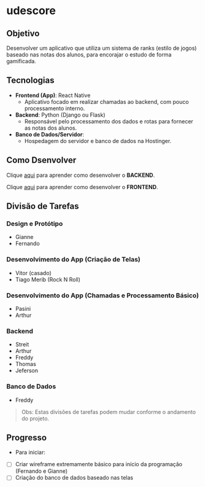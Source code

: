 
# udescore

## Objetivo
Desenvolver um aplicativo que utiliza um sistema de ranks (estilo de jogos) baseado nas notas dos alunos, para encorajar o estudo de forma gamificada.

## Tecnologias
- **Frontend (App)**: React Native
  - Aplicativo focado em realizar chamadas ao backend, com pouco processamento interno.
- **Backend**: Python (Django ou Flask)
  - Responsável pelo processamento dos dados e rotas para fornecer as notas dos alunos.
- **Banco de Dados/Servidor**:
  - Hospedagem do servidor e banco de dados na Hostinger.

## Como Dsenvolver

Clique [aqui](/backend/README.md) para aprender como desenvolver o **BACKEND**.

Clique [aqui](/frontend/README.md) para aprender como desenvolver o **FRONTEND**.

## Divisão de Tarefas

### Design e Protótipo
- Gianne
- Fernando

### Desenvolvimento do App (Criação de Telas)
- Vitor (casado)
- Tiago Merib (Rock N Roll)

### Desenvolvimento do App (Chamadas e Processamento Básico)
- Pasini
- Arthur

### Backend
- Streit
- Arthur
- Freddy
- Thomas
- Jeferson

### Banco de Dados
- Freddy

> Obs: Estas divisões de tarefas podem mudar conforme o andamento do projeto.

## Progresso
- Para iniciar:
- [ ] Criar wireframe extremamente básico para início da programação (Fernando e Gianne)
- [ ] Criação do banco de dados baseado nas telas
